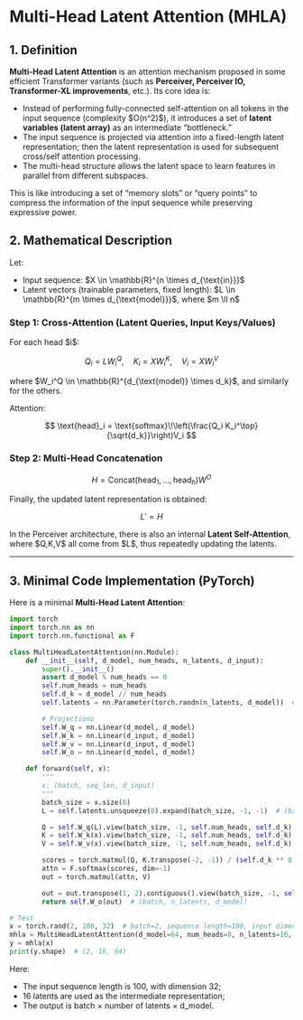 # Multi-Head Latent Attention (MHLA)

## 1. Definition

**Multi-Head Latent Attention** is an attention mechanism proposed in some efficient Transformer variants (such as **Perceiver, Perceiver IO, Transformer-XL improvements**, etc.). Its core idea is:

* Instead of performing fully-connected self-attention on all tokens in the input sequence (complexity \$O(n^2)\$), it introduces a set of **latent variables (latent array)** as an intermediate “bottleneck.”
* The input sequence is projected via attention into a fixed-length latent representation; then the latent representation is used for subsequent cross/self attention processing.
* The multi-head structure allows the latent space to learn features in parallel from different subspaces.

This is like introducing a set of “memory slots” or “query points” to compress the information of the input sequence while preserving expressive power.

## 2. Mathematical Description

Let:

* Input sequence: \$X \in \mathbb{R}^{n \times d\_{\text{in}}}\$
* Latent vectors (trainable parameters, fixed length): \$L \in \mathbb{R}^{m \times d\_{\text{model}}}\$, where \$m \ll n\$

### Step 1: Cross-Attention (Latent Queries, Input Keys/Values)

For each head \$i\$:

$$
Q_i = L W_i^Q, \quad K_i = X W_i^K, \quad V_i = X W_i^V
$$

where \$W\_i^Q \in \mathbb{R}^{d\_{\text{model}} \times d\_k}\$, and similarly for the others.

Attention:

$$
\text{head}_i = \text{softmax}\!\left(\frac{Q_i K_i^\top}{\sqrt{d_k}}\right)V_i
$$

### Step 2: Multi-Head Concatenation

$$
H = \text{Concat}(\text{head}_1, \dots, \text{head}_h) W^O
$$

Finally, the updated latent representation is obtained:

$$
L' = H
$$

In the Perceiver architecture, there is also an internal **Latent Self-Attention**, where \$Q,K,V\$ all come from \$L\$, thus repeatedly updating the latents.

---

## 3. Minimal Code Implementation (PyTorch)

Here is a minimal **Multi-Head Latent Attention**:

```python
import torch
import torch.nn as nn
import torch.nn.functional as F

class MultiHeadLatentAttention(nn.Module):
    def __init__(self, d_model, num_heads, n_latents, d_input):
        super().__init__()
        assert d_model % num_heads == 0
        self.num_heads = num_heads
        self.d_k = d_model // num_heads
        self.latents = nn.Parameter(torch.randn(n_latents, d_model))  # Trainable latents

        # Projections
        self.W_q = nn.Linear(d_model, d_model)
        self.W_k = nn.Linear(d_input, d_model)
        self.W_v = nn.Linear(d_input, d_model)
        self.W_o = nn.Linear(d_model, d_model)

    def forward(self, x):
        """
        x: (batch, seq_len, d_input)
        """
        batch_size = x.size(0)
        L = self.latents.unsqueeze(0).expand(batch_size, -1, -1)  # (batch, n_latents, d_model)

        Q = self.W_q(L).view(batch_size, -1, self.num_heads, self.d_k).transpose(1, 2)
        K = self.W_k(x).view(batch_size, -1, self.num_heads, self.d_k).transpose(1, 2)
        V = self.W_v(x).view(batch_size, -1, self.num_heads, self.d_k).transpose(1, 2)

        scores = torch.matmul(Q, K.transpose(-2, -1)) / (self.d_k ** 0.5)
        attn = F.softmax(scores, dim=-1)
        out = torch.matmul(attn, V)

        out = out.transpose(1, 2).contiguous().view(batch_size, -1, self.num_heads * self.d_k)
        return self.W_o(out)  # (batch, n_latents, d_model)

# Test
x = torch.rand(2, 100, 32)  # batch=2, sequence length=100, input dimension=32
mhla = MultiHeadLatentAttention(d_model=64, num_heads=8, n_latents=16, d_input=32)
y = mhla(x)
print(y.shape)  # (2, 16, 64)
```

Here:

* The input sequence length is 100, with dimension 32;
* 16 latents are used as the intermediate representation;
* The output is batch × number of latents × d\_model.


